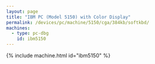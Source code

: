 ```yaml
---
layout: page
title: "IBM PC (Model 5150) with Color Display"
permalink: /devices/pc/machine/5150/cga/384kb/softkbd/
machines:
  - type: pc-dbg
    id: ibm5150
---
```


{% include machine.html id="ibm5150" %}
